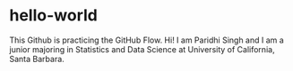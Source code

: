 # hello-world
This Github is practicing the GitHub Flow.
Hi! I am Paridhi Singh and I am a junior majoring in Statistics and Data Science at University of California, Santa Barbara.
